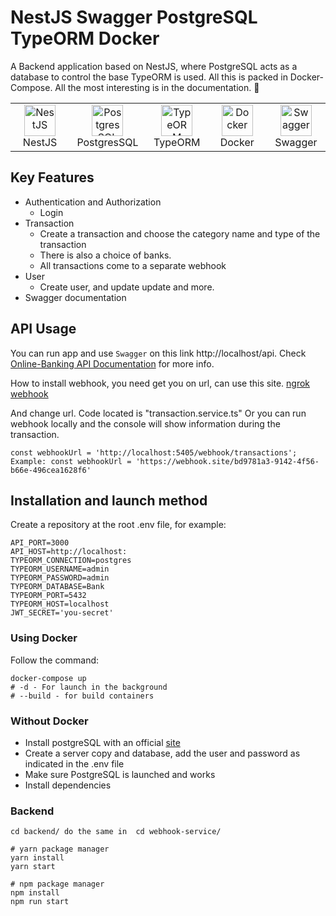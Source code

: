 # NestJS Swagger PostgreSQL TypeORM Docker

A Backend application based on NestJS, where PostgreSQL acts as a database to control the base
TypeORM is used. All this is packed in Docker-Compose.
All the most interesting is in the documentation. 📗

<table width="100%">
  <tr>
    <td align="center" valign="middle" width="17%">
      <a href="https://nestjs.com/">
        <img height="50" alt="NestJS" src="https://hsto.org/getpro/habr/post_images/d11/98b/ac8/d1198bac8e4ced0d89d5e5983061f418.png"/>
      </a>
      <br />
      NestJS
    </td>
    <td align="center" valign="middle" width="17%">
      <a href="https://www.postgresql.org/">
      <img height="50" alt="PostgresSQL" src="https://upload.wikimedia.org/wikipedia/commons/thumb/2/29/Postgresql_elephant.svg/640px-Postgresql_elephant.svg.png"/>
      </a>
      <br />
      PostgresSQL
    </td>
    <td align="center" valign="middle" width="17%">
      <a href="https://typeorm.io/">
      <img height="50" alt="TypeORM" src="https://www.zoneofit.com/wp-content/uploads/2021/06/type-orm.png"/>
      </a>
      <br />
      TypeORM
    </td>
    <td align="center" valign="middle" width="17%">
      <a href="https://www.docker.com/">
      <img height="50" alt="Docker" src="https://d1.awsstatic.com/acs/characters/Logos/Docker-Logo_Horizontel_279x131.b8a5c41e56b77706656d61080f6a0217a3ba356d.png"/>
      </a>
      <br />
      Docker
    </td>
    <td align="center" valign="middle" width="17%">
      <a href="https://swagger.io/">
      <img height="50" alt="Swagger" src="https://upload.wikimedia.org/wikipedia/commons/a/ab/Swagger-logo.png"/>
      </a>
      <br />
      Swagger
    </td>
  </tr>
</table>

## Key Features

- Authentication and Authorization
  - Login
- Transaction
  - Create a transaction and choose the category name and type of the transaction
  - There is also a choice of banks.
  - All transactions come to a separate webhook
- User
  - Create user, and update update and more.
- Swagger documentation 

## API Usage

You can run app and use `Swagger` on this link http://localhost/api.
Check [Online-Banking API Documentation](https://documenter.getpostman.com/view/25263444/2s93CUJAAj) for more info.

How to install webhook, you need get you on url, can use this site.
[ngrok](https://ngrok.com/)
[webhook](https://webhook.site/)

And change url. Code located is "transaction.service.ts"
Or you can run webhook locally and the console will show information during the transaction.
```
const webhookUrl = 'http://localhost:5405/webhook/transactions';
Example: const webhookUrl = 'https://webhook.site/bd9781a3-9142-4f56-b66e-496cea1628f6'
```

## Installation and launch method

Create a repository at the root .env file, for example:

```dotenv
API_PORT=3000
API_HOST=http://localhost:
TYPEORM_CONNECTION=postgres
TYPEORM_USERNAME=admin
TYPEORM_PASSWORD=admin
TYPEORM_DATABASE=Bank
TYPEORM_PORT=5432
TYPEORM_HOST=localhost
JWT_SECRET='you-secret'
```

### Using Docker

Follow the command:

```shell
docker-compose up
# -d - For launch in the background
# --build - for build containers
```
### Without Docker
- Install postgreSQL with an official [site](https://www.postgresql.org/)
- Create a server copy and database, add the user and password as indicated in the .env file
- Make sure PostgreSQL is launched and works
- Install dependencies

### Backend

```shell
cd backend/ do the same in  cd webhook-service/

# yarn package manager
yarn install
yarn start

# npm package manager
npm install
npm run start
```